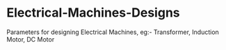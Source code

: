 # Electrical-Machines-Designs
Parameters for designing Electrical Machines, eg:- Transformer, Induction Motor, DC Motor
